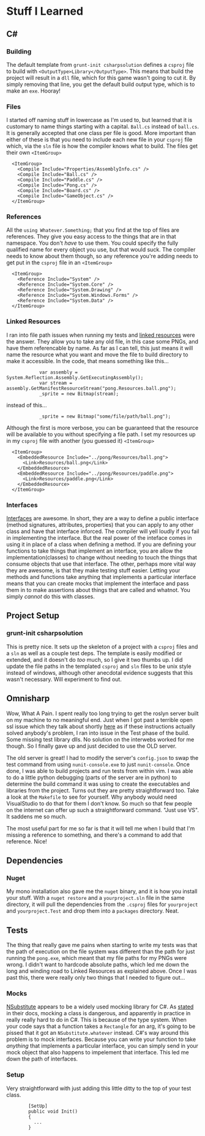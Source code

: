 # Stuff I Learned

## C#

### Building
The default template from `grunt-init csharpsolution` defines a `csproj` file to build with `<OutputType>Library</OutputType>`.  This means that build the project will result in a `dll` file, which for this game wasn't going to cut it.  By simply removing that line, you get the default build output type, which is to make an `exe`.  Hooray!

### Files
I started off naming stuff in lowercase as I'm used to, but learned that it is customary to name things starting with a capital.  `Ball.cs` instead of `ball.cs`.  It is generally accepted that one class per file is good.  More important than either of these is that you need to include each new file in your `csproj` file which, via the `sln` file is how the compiler knows what to build. The files get their own `<ItemGroup>`

```
  <ItemGroup>
    <Compile Include="Properties/AssemblyInfo.cs" />
    <Compile Include="Ball.cs" />
    <Compile Include="Paddle.cs" />
    <Compile Include="Pong.cs" />
    <Compile Include="Board.cs" />
    <Compile Include="GameObject.cs" />
  </ItemGroup>
```

### References
All the `using Whatever.Something;` that you find at the top of files are references.  They give you easy access to the things that are in that namespace.  You don't *have* to use them.  You could specify the fully qualified name for every object you use, but that would suck.  The compiler needs to know about them though, so any reference you're adding needs to get put in the `csproj` file in an `<ItemGroup>` 

```
  <ItemGroup>
    <Reference Include="System" />
    <Reference Include="System.Core" />
    <Reference Include="System.Drawing" />
    <Reference Include="System.Windows.Forms" />
    <Reference Include="System.Data" />
  </ItemGroup>
```

### Linked Resources
I ran into file path issues when running my tests and [linked resources](https://msdn.microsoft.com/en-us/library/ht9h2dk8(v=vs.100).aspx) were the answer.  They allow you to take any old file, in this case some PNGs, and have them referencable by name.  As far as I can tell, this just means it will name the resource what you want and move the file to build directory to make it accessible.  In the code, that means something like this...

```
            var assembly = System.Reflection.Assembly.GetExecutingAssembly();
            var stream = assembly.GetManifestResourceStream("pong.Resources.ball.png");
            _sprite = new Bitmap(stream);
```

instead of this...
```
            _sprite = new Bitmap("some/file/path/ball.png");
```

Although the first is more verbose, you can be guaranteed that the resource will be available to you without specifying a file path.  I set my resources up in my `csproj` file with another (you guessed it) `<ItemGroup>`

```
  <ItemGroup>
    <EmbeddedResource Include="../pong/Resources/ball.png">
      <Link>Resources/ball.png</Link>
    </EmbeddedResource>
    <EmbeddedResource Include="../pong/Resources/paddle.png">
      <Link>Resources/paddle.png</Link>
    </EmbeddedResource>
  </ItemGroup>
```

### Interfaces
[Interfaces](https://msdn.microsoft.com/en-us/library/87d83y5b.aspx) are awesome.  In short, they are a way to define a public interface (method signatures, attributes, properties) that you can apply to any other class and have that interface inforced.  The compiler will yell loudly if you fail in implementing the interface.  But the real power of the inteface comes in using it in place of a class when defining a method.  If you are defining your functions to take things that implement an interface, you are allow the implementation(classes) to change without needing to touch the things that consume objects that use that interface.  The other, perhaps more vital way they are awesome, is that they make testing stuff easier.  Letting your methods and functions take anything that implements a particular interface means that you can create mocks that implement the interface and pass them in to make assertions about things that are called and whatnot.  You simply *cannot* do this with classes.


## Project Setup

### grunt-init csharpsolution
This is pretty nice.  It sets up the skeleton of a project with a `csproj` files and a `sln` as well as a couple test deps.  The template is easily modified or extended, and it doesn't do *too* much, so I give it two thumbs up.  I did update the file paths in the templated `csproj` and `sln` files to be unix style instead of windows, although other anecdotal evidence suggests that this wasn't necessary.  Will experiment to find out.


## Omnisharp

Wow, What A Pain.  I spent really too long trying to get the roslyn server built on my machine to no meaningful end.  Just when I got past a terrible open ssl issue which they talk about shortly [here](https://github.com/dotnet/core/blob/c6d3b21e9358581dae26ed67d96833c1b0db43fd/cli/known-issues.md#openssl-dependency-on-os-x) as if these instructions actually solved anybody's problem, I ran into issue in the Test phase of the build.  Some missing test library dlls.  No solution on the interwebs worked for me though.  So I finally gave up and just decided to use the OLD server.

The old server is great!  I had to modify the server's `config.json` to swap the test command from using `nunit-console.exe` to just `nunit-console`.  Once done, I was able to build projects and run tests from within vim.  I was able to do a little python debugging (parts of the server are in python) to determine the build command it was using to create the executables and libraries from the project.  Turns out they are pretty straightforward too. Take a look at the `Makefile` to see for yourself.  Why anybody would need VisualStudio to do that for them I don't know.  So much so that few people on the internet can offer up such a straightforward command.  "Just use VS". It saddens me so much. 

The most useful part for me so far is that it will tell me when I build that I'm missing a reference to something, and there's a command to add that reference.  Nice!


## Dependencies

### Nuget
My mono installation also gave me the `nuget` binary, and it is how you install your stuff. With a `nuget restore` and a `yourproject.sln` file in the same directory, it will pull the dependencies from the `.csproj` files for `yourproject` and `yourproject.Test` and drop them into a `packages` directory. Neat.


## Tests

The thing that really gave me pains when starting to write my tests was that the path of execution on the file system was different than the path for just running the `pong.exe`, which meant that my file paths for my PNGs were wrong.  I didn't want to hardcode absolute paths, which led me down the long and winding road to Linked Resources as explained above.  Once I was past this, there were really only two things that I needed to figure out...

### Mocks
[NSubstitute](http://nsubstitute.github.io/) appears to be a widely used mocking library for C#.  As [stated](http://nsubstitute.github.io/help/creating-a-substitute/) in their docs, mocking a class is dangerous, and apparently in practice in really really hard to do in C#.  This is because of the type system.  When your code says that a function takes a `Rectangle` for an arg, it's going to be pissed that it got an `NSubstitute.whatever` instead.  C#'s way around this problem is to mock interfaces.  Because you can write your function to take *anything* that implements a particular interface, you can simply send in your mock object that also happens to impelement that interface. This led me down the path of interfaces. 

### Setup
Very straightforward with just adding this little ditty to the top of your test class.

```
        [SetUp]
        public void Init()
        {
          ...
        }
```
